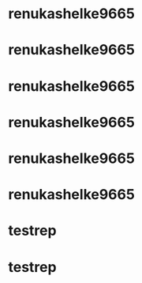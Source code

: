 # renukashelke9665
# renukashelke9665
# renukashelke9665
# renukashelke9665
# renukashelke9665
# renukashelke9665
# testrep
# testrep
